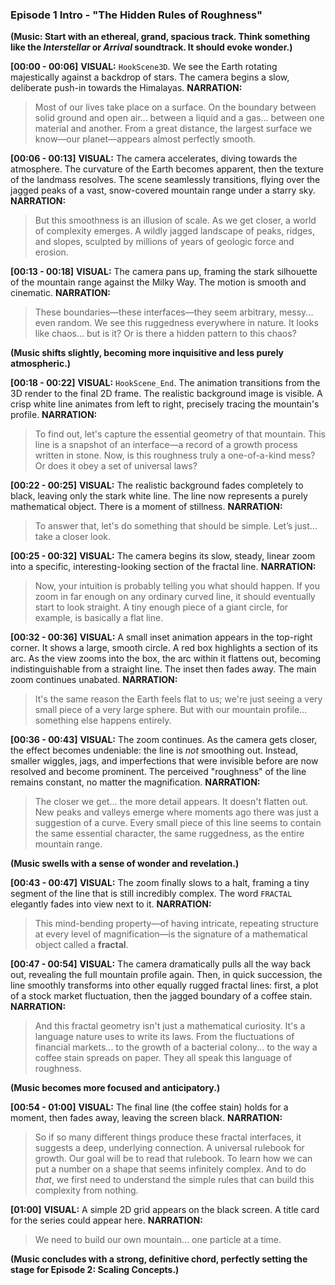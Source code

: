 ### Episode 1 Intro - "The Hidden Rules of Roughness"

**(Music: Start with an ethereal, grand, spacious track. Think something like the *Interstellar* or *Arrival* soundtrack. It should evoke wonder.)**

**[00:00 - 00:06]**
**VISUAL:** `HookScene3D`. We see the Earth rotating majestically against a backdrop of stars. The camera begins a slow, deliberate push-in towards the Himalayas.
**NARRATION:**
> Most of our lives take place on a surface. On the boundary between solid ground and open air... between a liquid and a gas... between one material and another. From a great distance, the largest surface we know—our planet—appears almost perfectly smooth.

**[00:06 - 00:13]**
**VISUAL:** The camera accelerates, diving towards the atmosphere. The curvature of the Earth becomes apparent, then the texture of the landmass resolves. The scene seamlessly transitions, flying over the jagged peaks of a vast, snow-covered mountain range under a starry sky.
**NARRATION:**
> But this smoothness is an illusion of scale. As we get closer, a world of complexity emerges. A wildly jagged landscape of peaks, ridges, and slopes, sculpted by millions of years of geologic force and erosion.

**[00:13 - 00:18]**
**VISUAL:** The camera pans up, framing the stark silhouette of the mountain range against the Milky Way. The motion is smooth and cinematic.
**NARRATION:**
> These boundaries—these interfaces—they seem arbitrary, messy... even random. We see this ruggedness everywhere in nature. It looks like chaos... but is it? Or is there a hidden pattern to this chaos?

**(Music shifts slightly, becoming more inquisitive and less purely atmospheric.)**

**[00:18 - 00:22]**
**VISUAL:** `HookScene_End`. The animation transitions from the 3D render to the final 2D frame. The realistic background image is visible. A crisp white line animates from left to right, precisely tracing the mountain's profile.
**NARRATION:**
> To find out, let's capture the essential geometry of that mountain. This line is a snapshot of an interface—a record of a growth process written in stone. Now, is this roughness truly a one-of-a-kind mess? Or does it obey a set of universal laws?

**[00:22 - 00:25]**
**VISUAL:** The realistic background fades completely to black, leaving only the stark white line. The line now represents a purely mathematical object. There is a moment of stillness.
**NARRATION:**
> To answer that, let's do something that should be simple. Let’s just… take a closer look.

**[00:25 - 00:32]**
**VISUAL:** The camera begins its slow, steady, linear zoom into a specific, interesting-looking section of the fractal line.
**NARRATION:**
> Now, your intuition is probably telling you what should happen. If you zoom in far enough on any ordinary curved line, it should eventually start to look straight. A tiny enough piece of a giant circle, for example, is basically a flat line.

**[00:32 - 00:36]**
**VISUAL:** A small inset animation appears in the top-right corner. It shows a large, smooth circle. A red box highlights a section of its arc. As the view zooms into the box, the arc within it flattens out, becoming indistinguishable from a straight line. The inset then fades away. The main zoom continues unabated.
**NARRATION:**
> It's the same reason the Earth feels flat to us; we're just seeing a very small piece of a very large sphere. But with our mountain profile… something else happens entirely.

**[00:36 - 00:43]**
**VISUAL:** The zoom continues. As the camera gets closer, the effect becomes undeniable: the line is *not* smoothing out. Instead, smaller wiggles, jags, and imperfections that were invisible before are now resolved and become prominent. The perceived "roughness" of the line remains constant, no matter the magnification.
**NARRATION:**
> The closer we get... the more detail appears. It doesn't flatten out. New peaks and valleys emerge where moments ago there was just a suggestion of a curve. Every small piece of this line seems to contain the same essential character, the same ruggedness, as the entire mountain range.

**(Music swells with a sense of wonder and revelation.)**

**[00:43 - 00:47]**
**VISUAL:** The zoom finally slows to a halt, framing a tiny segment of the line that is still incredibly complex. The word `FRACTAL` elegantly fades into view next to it.
**NARRATION:**
> This mind-bending property—of having intricate, repeating structure at every level of magnification—is the signature of a mathematical object called a **fractal**.

**[00:47 - 00:54]**
**VISUAL:** The camera dramatically pulls all the way back out, revealing the full mountain profile again. Then, in quick succession, the line smoothly transforms into other equally rugged fractal lines: first, a plot of a stock market fluctuation, then the jagged boundary of a coffee stain.
**NARRATION:**
> And this fractal geometry isn't just a mathematical curiosity. It's a language nature uses to write its laws. From the fluctuations of financial markets... to the growth of a bacterial colony... to the way a coffee stain spreads on paper. They all speak this language of roughness.

**(Music becomes more focused and anticipatory.)**

**[00:54 - 01:00]**
**VISUAL:** The final line (the coffee stain) holds for a moment, then fades away, leaving the screen black.
**NARRATION:**
> So if so many different things produce these fractal interfaces, it suggests a deep, underlying connection. A universal rulebook for growth. Our goal will be to read that rulebook. To learn how we can put a number on a shape that seems infinitely complex. And to do *that*, we first need to understand the simple rules that can build this complexity from nothing.

**[01:00]**
**VISUAL:** A simple 2D grid appears on the black screen. A title card for the series could appear here.
**NARRATION:**
> We need to build our own mountain... one particle at a time.

**(Music concludes with a strong, definitive chord, perfectly setting the stage for Episode 2: Scaling Concepts.)**
